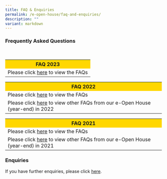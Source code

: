 ```yaml
---
title: FAQ & Enquiries
permalink: /e-open-house/faq-and-enquiries/
description: ""
variant: markdown
---
```

### Frequently Asked Questions
<br>

<table style="width:100%"><tbody><tr style="background-color:gold"><th>FAQ 2023</th></tr><tr><td>Please click <a href="/files/FAQS\faqs%20eopen%20house%202023.pdf">here</a> to view the FAQs</td></tr></tbody></table>
	
<table style="width:100%"><tbody><tr style="background-color:gold"><th>FAQ 2022</th></tr><tr><td>Please click <a href="/files/FAQs_e-Open%20House%202022Nov%20_9%20Nov%2022.pdf">here</a> to view the FAQs</td></tr>
<tr><td>Please click <a href="/files/FAQs%20from%20our%20e-Open%20House%20year-end%20in%202022.pdf">here</a> to view other FAQs from our e-Open House (year-end) in 2022</td></tr></tbody></table>

<table style="width:100%"><tbody><tr style="background-color:gold"><th>FAQ 2021</th></tr><tr><td>Please click <a href="/files/e-Open%20House%202021%20Nov_FAQs.pdf">here</a> to view the FAQs</td></tr>
<tr><td>Please click <a href="/files/e-Open%20House%202021%20Nov_Collated%20FAQs%20from%20online%20engagement%20session%2026%20Nov.pdf">here</a> to view other FAQs from our e-Open House (year-end) in 2021</td></tr></tbody></table>

###  Enquiries

If you have further enquiries, please click [here](http://gg.gg/eOH_enquiries).
